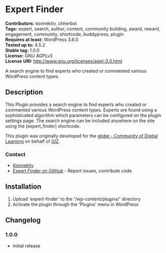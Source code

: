 
# Expert Finder 

**Contributors:** konnektiv, chherbst  
**Tags:** expert, search, author, content, community building, award, reward, engagement, community, shortcode, buddypress, plugin  
**Requires at least:** WordPress 3.6.0  
**Tested up to:** 4.5.2  
**Stable tag:** 1.0.0  
**License:** GNU AGPLv3  
**License URI:** http://www.gnu.org/licenses/agpl-3.0.html  

A search engine to find experts who created or commented various WordPress content types.


## Description 

This Plugin provides a search engine to find experts who created or commented various WordPress content types.
Experts are found using a sophisticated algorithm which parameters can be configured on the plugin settings page.
The search engine can be included anywhere on the site using the [expert_finder] shortcode.

This plugin was originally developed for the [globe - Community of Digital Learning](https://quality4digitallearning.org/) on behalf of [GIZ](https://www.giz.de/).


### Contact 

* [Konnektiv](http://konnektiv.de/)
* [Expert Finder on GitHub](https://github.com/konnektiv/expert-finder) - Report issues, contribute code



## Installation 

1. Upload 'expert-finder' to the '/wp-content/plugins/' directory
1. Activate the plugin through the 'Plugins' menu in WordPress


## Changelog 


### 1.0.0 
* Initial release

